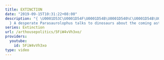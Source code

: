 ```yaml
---
title: EXTINCTION
date: "2019-09-15T10:31:22+08:00"
description: "{ \U0001D53C\U0001D54F\U0001D54B\U0001D540ℕℂ\U0001D54B\U0001D540\U0001D546ℕ
  } A desperate Parasaurolophus talks to dinosaurs about the coming asteroid extinction."
series: Extinction
url: /arthousepolitics/5FiW4vVh3xo/
providers:
  youtube:
    id: 5FiW4vVh3xo
type: video
---
```

